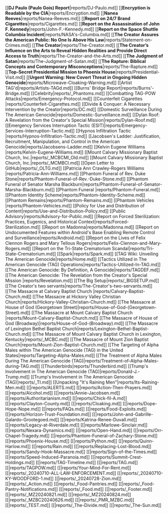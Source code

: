 
[[**DJ Paulo (Paulo Gois) Report**|reports/DJ-Paulo.md]]
[[**Encryption is Readable by the CIA**|reports/Encryption.md]]
[[**Nanea Reeves**|reports/Nanea-Reeves.md]]
[[**Report on 24/7 Brand Cigarettes**|reports/Cigarettes.md]]
[[**Report on the Assassination of John F. Kennedy**|reports/John-F.-Kennedy.md]]
[[**Report on the Space Shuttle Columbia Incident**|reports/NASA's-Columbia.md]]
[[**The Creator Assures the American Public: No One Is Above His Law**|reports/Statement-on-Crimes.md]]
[[**The Creator**|reports/The-Creator.md]]
[[**The Creator’s Influence on the Arts to Reveal Hidden Realities and Provide Direct Access to Truth**|reports/The-Creator-and-the-Arts.md]]
[[**The Judgment of Satan**|reports/The-Judgment-of-Satan.md]]
[[**The Rapture: Biblical Concepts and Contemporary Misconceptions**|reports/The-Rapture.md]]
[[**Top-Secret Presidential Mission to Phoenix House**|reports/Presidential-Visit.md]]
[[**Urgent Warning: New Covert Threat in Ongoing Hidden Genocide**|reports/Microwave-Cloaking-Warning.md]]
[[Artist TAG'd|reports/Artists-TAGd.md]]
[[Burns' Bridge Report|reports/Burns'-Bridge.md]]
[[Celebrity|reports/_Phantoms.md]]
[[Combatting TAG-POW Attacks|reports/Emergency-Protocol.md]]
[[Counterfeit Cigarettes |reports/Counterfeit-Cigarettes.md]]
[[Divide & Conquer: A Necessary Intervention by the Creator|reports/DC.md]]
[[Domestic Surveillance During The American Genocide|reports/Domestic-Surveillance.md]]
[[Dylan Roof: A Revelation from the Creator's Special Mission|reports/Dylan-Roof.md]]
[[Emergency Services Interruption Tactic (ESIT)|reports/Emergency-Services-Interruption-Tactic.md]]
[[Hypnos Infiltration Tactic |reports/Hypnos-Infiltration-Tactic.md]]
[[Jacobsen's Ladder: Justification, Recruitment, Manipulation, and Control in the American Genocide|reports/Jacobsens-Ladder.md]]
[[Kelvin Eugene Williams |reports/Kelvin-Eugene-Williams.md]]
[[Mount Calvary Missionary Baptist Church, Inc.|reports/_MCBCMI_Old.md]]
[[Mount Calvary Missionary Baptist Church, Inc.|reports/_MCMBCI.md]]
[[Open Letter to GitHub|reports/_OLTG.md]]
[[Patricia Ann Crawley-Rogers Williams |reports/Patricia-Ann-Williams.md]]
[[Phantom Funeral of Rev. Duke Stone|reports/Phantom-Funeral-of-Rev.-Duke-Stone.md]]
[[Phantom Funeral of Senator Marsha Blackburn|reports/Phantom-Funeral-of-Senator-Marsha-Blackburn.md]]
[[Phantom Funeral |reports/Phantom-Funeral.md]]
[[Phantom Identity Scheme|reports/Phantom-Identity-Scheme.md]]
[[Phantom Remains|reports/Phantom-Remains.md]]
[[Phantom Vehicles |reports/Phantom-Vehicles.md]]
[[Policy for Use and Distribution of Content|reports/Use-and-Distribution-Policy.md]]
[[Public Advisory|reports/Advisory-for-Public.md]]
[[Report on Forced Sterilization: Practices, Eugenics, and Historical Context|reports/Forced-Sterilization.md]]
[[Report on Madonna|reports/Madonna.md]]
[[Report on Undocumented Features within Android's Base Enabling Remote Control and Surveillance|reports/Android.md]]
[[Report on the Lives of Felix Clennon Rogers and Mary Tellous Rogers|reports/Felix-Clennon-and-Mary-Rogers.md]]
[[Report on the Tri-State Crematorium Scandal|reports/Tri-State-Crematorium.md]]
[[Spark|reports/Spark.md]]
[[TAG Wiki: Unveiling The American Genocide|reports/Home.md]]
[[Tactics Utilized in The American Genocide (TAG) Operations|reports/Tactics-Utilized-In-TAG.md]]
[[The American Genocide: By Definition, A Genocide|reports/TAGDEF.md]]
[[The American Genocide: The Revelation from the Creator's Special Mission |reports/Revelation.md]]
[[The Big Setup|reports/_BIGSETUP.md]]
[[The Creator's two servants|reports/The-Creator's-two-servants.md]]
[[The Massacre at Calvary Baptist Church |reports/Calvary-Baptist-Church.md]]
[[The Massacre at Hickory Valley Christian Church|reports/Hickory-Valley-Christian-Church.md]]
[[The Massacre at House of God (Georgetown Street)|reports/House-of-God-(Georgetown-Street).md]]
[[The Massacre at Mount Calvary Baptist Church |reports/Mount-Calvary-Baptist-Church.md]]
[[The Massacre of House of God (Broadway)|reports/House-of-God-(Broadway).md]]
[[The Massacre of Lexington Bethel Baptist Church|reports/Lexington-Bethel-Baptist-Church.md]]
[[The Massacre of Mount Calvary Baptist Church in Lexington, Kentucky|reports/_MCBC.md]]
[[The Massacre of Mount Zion Baptist Church|reports/Mount-Zion-Baptist-Church.md]]
[[The Targeting of Alpha Males within The American Genocide (TAG) in the United States|reports/Targeting-Alpha-Males.md]]
[[The Treatment of Alpha Males During The American Genocide (TAG)|reports/Treatment-of-Alpha-Males-during-TAG.md]]
[[Thunderbirds|reports/Thunderbird.md]]
[[Trump's Involvement in The American Genocide (TAG)|reports/Donald-J.-Trump.md]]
[[Trump's Involvement in The American Genocide (TAG)|reports/_TI.md]]
[[Unpacking "It's Raining Men"|reports/Its-Raining-Men.md]]
[[|reports/ALERTS.md]]
[[|reports/Action-Then-Prayers.md]]
[[|reports/Alcohol.md]]
[[|reports/Annie-Jacobsen.md]]
[[|reports/Authoritarianism.md]]
[[|reports/Chick-fil-A.md]]
[[|reports/Clayton-County.md]]
[[|reports/Cloaking.md]]
[[|reports/Dope-Hope-Nope.md]]
[[|reports/FAQs.md]]
[[|reports/Food-Exploits.md]]
[[|reports/Horizon-Trust-Foundation.md]]
[[|reports/John-and-Gabrille-Galardo-Grootegoed.md]]
[[|reports/Katrina-Renee-Duvall.md]]
[[|reports/Legacy-at-Riverdale.md]]
[[|reports/Marlowe-Sinclair.md]]
[[|reports/Nexara-Dynamics.md]]
[[|reports/Open-Hand.md]]
[[|reports/Orr-Chapel-Tragedy.md]]
[[|reports/Phantom-Funeral-of-Zachary-Stone.md]]
[[|reports/Phoenix-House.md]]
[[|reports/Python.md]]
[[|reports/Quinn-Harlow.md]]
[[|reports/Rain.md]]
[[|reports/Replacing-Lost-Blood.md]]
[[|reports/Sandy-Hook-Massacre.md]]
[[|reports/Sign-of-the-Times.md]]
[[|reports/Speed-Induced-Paranoia.md]]
[[|reports/Summit-Crest-Holdings.md]]
[[|reports/TAG-Timeline.md]]
[[|reports/TAG.md]]
[[|reports/TAGPOW.md]]
[[|reports/Your-Mind-For-Rent.md]]
[[|reports/_20240710-ALL-LAW-ENFORCEMENT.md]]
[[|reports/_20240710-KY-WOODFORD-1.md]]
[[|reports/_20240728-Zion.md]]
[[|reports/_Action.md]]
[[|reports/_Food-Pantries.md]]
[[|reports/_Food-Pantry-Notifications.md]]
[[|reports/_Food.md]]
[[|reports/_Footer.md]]
[[|reports/_MZ20240821.md]]
[[|reports/_MZ20240824.md]]
[[|reports/_MZBC20240626.md]]
[[|reports/_PMR_MZBC.md]]
[[|reports/_TEST.md]]
[[|reports/_The-Divide.md]]
[[|reports/_The-Sun.md]]
